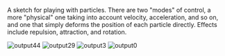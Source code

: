 A sketch for playing with particles. There are two "modes" of control, a more "physical" one taking into account velocity, acceleration, and so on, and one that simply deforms the position of each particle directly. Effects include repulsion, attraction, and rotation.

![output44](https://user-images.githubusercontent.com/101308215/161361435-b4a86061-b1ea-440f-aed8-844120df0815.png)
![output29](https://user-images.githubusercontent.com/101308215/161361437-4226a02c-14ad-49a5-8fb8-85d14c6270f9.png)
![output3](https://user-images.githubusercontent.com/101308215/161361438-2851fb23-7bd0-4ba6-8c52-b00880c5123e.png)
![output0](https://user-images.githubusercontent.com/101308215/161361439-dcae802a-8783-455a-9b93-a091dadd0ccf.png)
